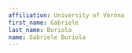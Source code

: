 ```yaml
---
affiliation: University of Verona
first_name: Gabriele
last_name: Buriola
name: Gabriele Buriola
---
```

